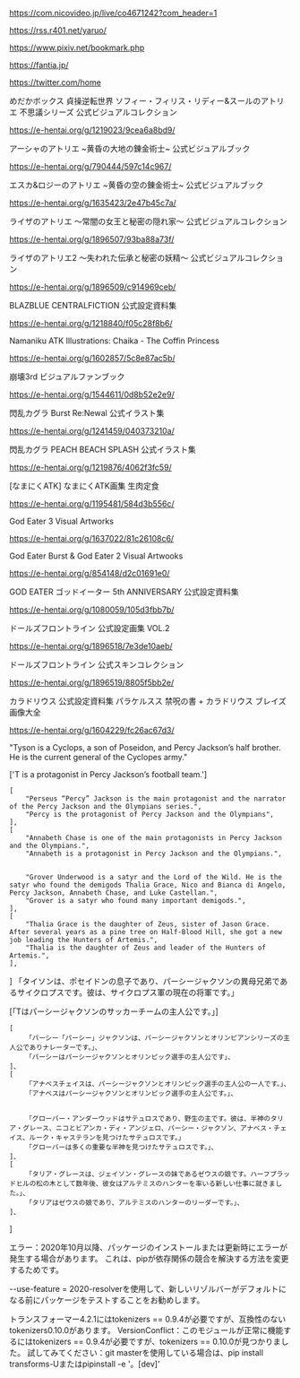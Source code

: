 https://com.nicovideo.jp/live/co4671242?com_header=1

https://rss.r401.net/yaruo/

https://www.pixiv.net/bookmark.php

https://fantia.jp/

https://twitter.com/home

めだかボックス 
貞操逆転世界
ソフィー・フィリス・リディー&スールのアトリエ 不思議シリーズ 公式ビジュアルコレクション

https://e-hentai.org/g/1219023/9cea6a8bd9/

アーシャのアトリエ ~黄昏の大地の錬金術士~ 公式ビジュアルブック

https://e-hentai.org/g/790444/597c14c967/

エスカ&ロジーのアトリエ ~黄昏の空の錬金術士~ 公式ビジュアルブック

https://e-hentai.org/g/1635423/2e47b45c7a/

ライザのアトリエ ～常闇の女王と秘密の隠れ家～ 公式ビジュアルコレクション

https://e-hentai.org/g/1896507/93ba88a73f/


ライザのアトリエ2 ～失われた伝承と秘密の妖精～ 公式ビジュアルコレクション

https://e-hentai.org/g/1896509/c914969ceb/

BLAZBLUE CENTRALFICTION 公式設定資料集


https://e-hentai.org/g/1218840/f05c28f8b6/

Namaniku ATK Illustrations: Chaika - The Coffin Princess

https://e-hentai.org/g/1602857/5c8e87ac5b/

崩壊3rd ビジュアルファンブック

https://e-hentai.org/g/1544611/0d8b52e2e9/


閃乱カグラ Burst Re:Newal 公式イラスト集

https://e-hentai.org/g/1241459/040373210a/


閃乱カグラ PEACH BEACH SPLASH 公式イラスト集

https://e-hentai.org/g/1219876/4062f3fc59/

[なまにくATK] なまにくATK画集 生肉定食

https://e-hentai.org/g/1195481/584d3b556c/


God Eater 3 Visual Artworks

https://e-hentai.org/g/1637022/81c26108c6/


God Eater Burst & God Eater 2 Visual Artwooks

https://e-hentai.org/g/854148/d2c01691e0/

GOD EATER ゴッドイーター 5th ANNIVERSARY 公式設定資料集

https://e-hentai.org/g/1080059/105d3fbb7b/



ドールズフロントライン 公式設定画集 VOL.2

https://e-hentai.org/g/1896518/7e3de10aeb/


ドールズフロントライン 公式スキンコレクション

https://e-hentai.org/g/1896519/8805f5bb2e/


カラドリウス 公式設定資料集 パラケルスス 禁呪の書 + カラドリウス ブレイズ 画像大全

https://e-hentai.org/g/1604229/fc26ac67d3/




"Tyson is a Cyclops, a son of Poseidon, and Percy Jackson’s half brother. He is the current general of the Cyclopes army."

['T is a protagonist in Percy Jackson’s football team.']

    [
        "Perseus “Percy” Jackson is the main protagonist and the narrator of the Percy Jackson and the Olympians series.",
        "Percy is the protagonist of Percy Jackson and the Olympians",
    ],
    [
        "Annabeth Chase is one of the main protagonists in Percy Jackson and the Olympians.",
        "Annabeth is a protagonist in Percy Jackson and the Olympians.",


        "Grover Underwood is a satyr and the Lord of the Wild. He is the satyr who found the demigods Thalia Grace, Nico and Bianca di Angelo, Percy Jackson, Annabeth Chase, and Luke Castellan.",
        "Grover is a satyr who found many important demigods.",
    ],
    [
        "Thalia Grace is the daughter of Zeus, sister of Jason Grace. After several years as a pine tree on Half-Blood Hill, she got a new job leading the Hunters of Artemis.",
        "Thalia is the daughter of Zeus and leader of the Hunters of Artemis.",
    ],
]
「タイソンは、ポセイドンの息子であり、パーシージャクソンの異母兄弟であるサイクロプスです。彼は、サイクロプス軍の現在の将軍です。」

[「Tはパーシージャクソンのサッカーチームの主人公です。」]

    [
        「パーシー「パーシー」ジャクソンは、パーシージャクソンとオリンピアンシリーズの主人公でありナレーターです。」、
        「パーシーはパーシージャクソンとオリンピック選手の主人公です」、
    ]、
    [
        「アナベスチェイスは、パーシージャクソンとオリンピック選手の主人公の一人です。」、
        「アナベスはパーシージャクソンとオリンピック選手の主人公です。」、


        「グローバー・アンダーウッドはサテュロスであり、野生の主です。彼は、半神のタリア・グレース、ニコとビアンカ・ディ・アンジェロ、パーシー・ジャクソン、アナベス・チェイス、ルーク・キャステランを見つけたサテュロスです。」
        「グローバーは多くの重要な半神を見つけたサテュロスです。」、
    ]、
    [
        「タリア・グレースは、ジェイソン・グレースの妹であるゼウスの娘です。ハーフブラッドヒルの松の木として数年後、彼女はアルテミスのハンターを率いる新しい仕事に就きました。」、
        「タリアはゼウスの娘であり、アルテミスのハンターのリーダーです。」、
    ]、
]



エラー：2020年10月以降、パッケージのインストールまたは更新時にエラーが発生する場合があります。 これは、pipが依存関係の競合を解決する方法を変更するためです。

--use-feature = 2020-resolverを使用して、新しいリゾルバーがデフォルトになる前にパッケージをテストすることをお勧めします。

トランスフォーマー4.2.1にはtokenizers == 0.9.4が必要ですが、互換性のないtokenizers0.10.0があります。
VersionConflict：このモジュールが正常に機能するにはtokenizers == 0.9.4が必要ですが、tokenizers == 0.10.0が見つかりました。
試してみてください：git masterを使用している場合は、pip install transforms-Uまたはpipinstall -e '。[dev]'
